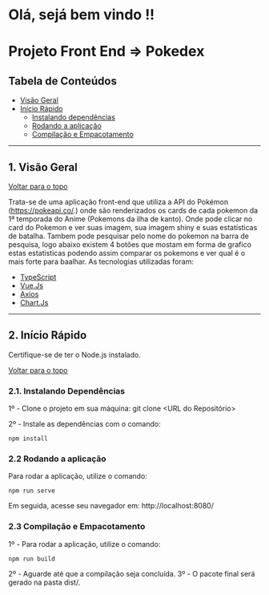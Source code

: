 # Olá, sejá bem vindo !!
# Projeto Front End => Pokedex

## Tabela de Conteúdos

- [Visão Geral](#1-visão-geral)
- [Início Rápido](#2-início-rápido)
  - [Instalando dependências](#21-instalando-dependências)
  - [Rodando a aplicação](#22-rodando-a-aplicação)
  - [Compilação e Empacotamento](#23-rodando-a-aplicação)

---

## 1. Visão Geral

[ Voltar para o topo ](#tabela-de-conteúdos)

Trata-se de uma aplicação front-end que utiliza a API do Pokémon (https://pokeapi.co/.) onde são renderizados os cards de cada pokemon da 1ª temporada do Anime (Pokemons da ilha de kanto). Onde pode clicar no card do Pokemon e ver suas imagem, sua imagem shiny e suas estatísticas de batalha. Tambem pode pesquisar pelo nome do pokemon na barra de pesquisa, logo abaixo existem 4 botões que mostam em forma de grafico estas estatisticas podendo assim comparar os pokemons e ver qual é o mais forte para baalhar.
As tecnologias utilizadas foram:

- [TypeScript](https://www.typescriptlang.org/)
- [Vue.Js](https://vuejs.org/guide/introduction.htm)
- [Axios](https://axios-http.com/ptbr/docs/intro)
- [Chart.Js](https://www.chartjs.org/docs/latest/)

---

## 2. Início Rápido

Certifique-se de ter o Node.js instalado.

[ Voltar para o topo ](#tabela-de-conteúdos)

### 2.1. Instalando Dependências

1º - Clone o projeto em sua máquina: git clone <URL do Repositório>

2º - Instale as dependências com o comando:

```shell
npm install
```

### 2.2 Rodando a aplicação

Para rodar a aplicação, utilize o comando:

```
npm run serve
```
Em seguida, acesse seu navegador em: http://localhost:8080/


### 2.3 Compilação e Empacotamento

1º - Para rodar a aplicação, utilize o comando:

```
npm run build
```
2º - Aguarde até que a compilação seja concluída.
3º - O pacote final será gerado na pasta dist/.



